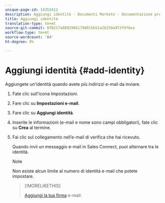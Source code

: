 ```yaml
---
unique-page-id: 14352412
description: Aggiungi identità - Documenti Marketo - Documentazione prodotto
title: Aggiungi identità
translation-type: tm+mt
source-git-commit: 0f0217a88929661798015b51a26259a973f9f6ea
workflow-type: tm+mt
source-wordcount: '84'
ht-degree: 0%

---
```



# Aggiungi identità {#add-identity}

Aggiungete un&#39;identità quando avete più indirizzi e-mail da inviare.

1. Fate clic sull&#39;icona Impostazioni.

1. Fare clic su **Impostazioni e-mail**.

1. Fare clic su **Aggiungi identità**.

1. Inserite le informazioni (e-mail e nome sono campi obbligatori), fate clic su **Crea** al termine.

1. Fai clic sul collegamento nell’e-mail di verifica che hai ricevuto.

   Quando invii un messaggio e-mail in Sales Connect, puoi alternare tra le identità.

   >[!NOTE]
   >
   >Non esiste alcun limite al numero di identità e-mail che potete impostare.

   >[!MORELIKETHIS]
   >
   >[Aggiungi la tua firma](/help/marketo/product-docs/marketo-sales-connect/getting-started/email-settings/add-your-email-signature.md) e-mail.
